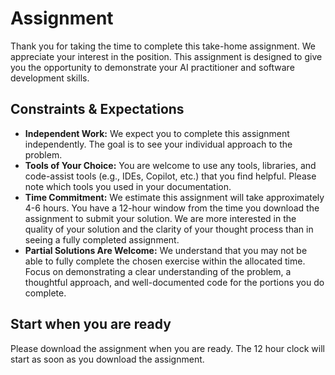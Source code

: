 # Assignment
Thank you for taking the time to complete this take-home assignment. We appreciate your interest in the position. This assignment is designed to give you the opportunity to demonstrate your AI practitioner and software development skills.

## Constraints & Expectations
- **Independent Work:** We expect you to complete this assignment independently.  The goal is to see your individual approach to the problem.
- **Tools of Your Choice:** You are welcome to use any tools, libraries, and code-assist tools (e.g., IDEs, Copilot, etc.) that you find helpful. Please note which tools you used in your documentation.
- **Time Commitment:** We estimate this assignment will take approximately 4-6 hours. You have a 12-hour window from the time you download the assignment to submit your solution.  We are more interested in the quality of your solution and the clarity of your thought process than in seeing a fully completed assignment.
- **Partial Solutions Are Welcome:** We understand that you may not be able to fully complete the chosen exercise within the allocated time.  Focus on demonstrating a clear understanding of the problem, a thoughtful approach, and well-documented code for the portions you do complete.

## Start when you are ready
Please download the assignment when you are ready. The 12 hour clock will start as soon as you download the assignment.
